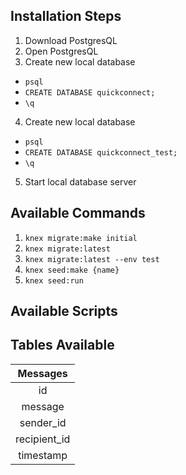 ## Installation Steps
1. Download PostgresQL
2. Open PostgresQL
3. Create new local database
  - `psql`
  - `CREATE DATABASE quickconnect;`
  - `\q`
4. Create new local database
  - `psql`
  - `CREATE DATABASE quickconnect_test;`
  - `\q`
5. Start local database server


## Available Commands
1. `knex migrate:make initial`
2. `knex migrate:latest`
3. `knex migrate:latest --env test`
4. `knex seed:make {name}`
5. `knex seed:run`

## Available Scripts


## Tables Available
| **Messages**        |
| :------------------:|
| id                  |
| message             |
| sender_id           |
| recipient_id        |
| timestamp           |

